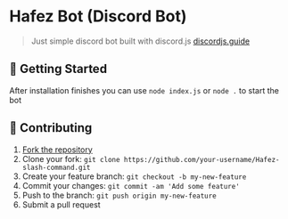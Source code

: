 # Hafez Bot (Discord Bot)
> Just simple discord bot built with discord.js [discordjs.guide](https://discordjs.guide)

## 🚀 Getting Started

After installation finishes you can use `node index.js` or `node .` to start the bot

## 🤝 Contributing

1. [Fork the repository](https://github.com/Brav3amir/Hafez-slash-command/fork)
2. Clone your fork: `git clone https://github.com/your-username/Hafez-slash-command.git`
3. Create your feature branch: `git checkout -b my-new-feature`
4. Commit your changes: `git commit -am 'Add some feature'`
5. Push to the branch: `git push origin my-new-feature`
6. Submit a pull request
